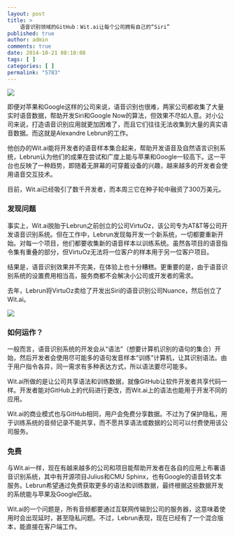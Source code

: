 ```yaml
---
layout: post
title: >
    语音识别领域的GitHub：Wit.ai让每个公司拥有自己的“Siri”
published: true
author: admin
comments: true
date: 2014-10-21 08:10:08
tags: [ ]
categories: [ ]
permalink: "5783"
---
```

![][1]

即便对苹果和Google这样的公司来说，语音识别也很难，两家公司都收集了大量实时语音数据，帮助开发Siri和Google Now的算法，但效果不尽如人意。对小公司来说，打造语音识别应用就更加困难了，而且它们往往无法收集到大量的真实语音数据。而这就是Alexandre Lebrun的工作。

他创办的Wit.ai能将开发者的语音样本集合起来，帮助开发语音及自然语言识别系统，Lebrun认为他们的成果在尝试和广度上能与苹果和Google一较高下。这一平台也反映了一种趋势，即随着无屏幕的可穿戴设备的兴趣，越来越多的开发者会使用语音交互技术。

目前，Wit.ai已经吸引了数千开发者，而本周三它在种子轮中融资了300万美元。

### 发现问题

事实上，Wit.ai脱胎于Lebrun之前创立的公司VirtuOz，该公司专为AT&T等公司开发语音识别系统。但在工作中，Lebrun发现每开发一个新系统，一切都要重新开始。对每一个项目，他们都要收集新的语音样本以训练系统。虽然各项目的语音指令集有重叠的部分，但VirtuOz无法将一位客户的样本用于另一位客户项目。

结果是，语音识别效果并不完美，在体验上也十分糟糕。更重要的是，由于语音识别系统的设置费用相当高，服务商都不会解决小公司或开发者的需求。

去年，Lebrun将VirtuOz卖给了开发出Siri的语音识别公司Nuance，然后创立了Wit.ai。

![][2]

### 如何运作？

一般而言，语音识别系统的开发会从“语法”（想要计算机识别的语句的集合）开始，然后开发者会使用尽可能多的语句发音样本“训练”计算机，让其识别语法。由于用户指令各异，同一需求有多种表达方式，所以语法要尽可能多。

Wit.ai所做的是让公司共享语法和训练数据，就像GitHub让软件开发者共享代码一样。开发者能对GitHub上的代码进行更改，而Wit.ai上的语法也能用于开发不同的应用。

Wit.ai的商业模式也与GitHub相同，用户会免费分享数据。不过为了保护隐私，用于训练系统的音频记录不能共享，而不愿共享语法或数据的公司可以付费使用该公司服务。

### 免费

与Wit.ai一样，现在有越来越多的公司和项目能帮助开发者在各自的应用上布署语音识别系统，其中有开源项目Julius和CMU Sphinx，也有Google的语音转文本服务。Lebrun希望通过免费获取更多的语法和训练数据，最终根据这些数据开发的系统能与苹果及Google匹敌。

Wit.ai的一个问题是，所有音频都要通过互联网传输到公司的服务器，这意味着使用时会出现延时，甚至隐私问题。不过，Lebrun表现，现在已经有了一个混合版本，能直接在客户端工作。

 [1]: http://yongz.com/yz/wp-content/uploads/2014/10/a18020737b871500cc0b1d5565bd3da5.jpg
 [2]: http://yongz.com/yz/wp-content/uploads/2014/10/cbfd8fc69fd108179ce7ec1bdde0b296.jpg
